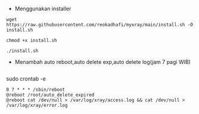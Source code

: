 - Menggunakan installer
```
wget https://raw.githubusercontent.com/reokadhafi/myxray/main/install.sh -O install.sh
```
```
chmod +x install.sh
```
```
./install.sh
```
- Menambah auto reboot,auto delete exp,auto delete log(jam 7 pagi WIB)
```
```
sudo crontab -e
```
0 7 * * * /sbin/reboot
@reboot /root/auto_delete_expired
@reboot cat /dev/null > /var/log/xray/access.log && cat /dev/null > /var/log/xray/error.log
```
